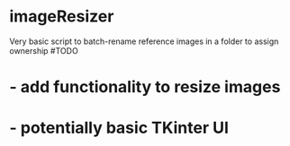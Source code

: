 # imageResizer
Very basic script to batch-rename reference images in a folder to assign ownership
#TODO
# - add functionality to resize images
# - potentially basic TKinter UI
